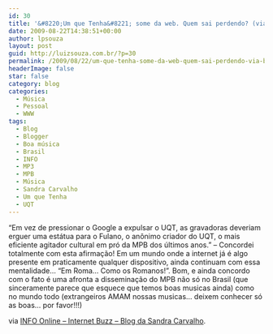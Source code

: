 ```yaml
---
id: 30
title: '&#8220;Um que Tenha&#8221; some da web. Quem sai perdendo? (via Blog da Sandra Carvalho)'
date: 2009-08-22T14:38:51+00:00
author: lpsouza
layout: post
guid: http://luizsouza.com.br/?p=30
permalink: /2009/08/22/um-que-tenha-some-da-web-quem-sai-perdendo-via-blog-da-sandra-carvalho/
headerImage: false
star: false
category: blog
categories:
  - Música
  - Pessoal
  - WWW
tags:
  - Blog
  - Blogger
  - Boa música
  - Brasil
  - INFO
  - MP3
  - MPB
  - Música
  - Sandra Carvalho
  - Um que Tenha
  - UQT
---
```

&#8220;Em vez de pressionar o Google a expulsar o UQT, as gravadoras deveriam erguer uma estátua para o Fulano, o anônimo criador do UQT, o mais eficiente agitador cultural em pró da MPB dos últimos anos.&#8221; &#8211; Concordei totalmente com esta afirmação! Em um mundo onde a internet já é algo presente em praticamente qualquer dispositivo, ainda continuam com essa mentalidade&#8230; &#8220;Em Roma&#8230; Como os Romanos!&#8221;. Bom, e ainda concordo com o fato é uma afronta a disseminação do MPB não só no Brasil (que sinceramente parece que esquece que temos boas musicas ainda) como no mundo todo (extrangeiros AMAM nossas musicas&#8230; deixem conhecer só as boas&#8230; por favor!!!)

via [INFO Online &#8211; Internet Buzz &#8211; Blog da Sandra Carvalho](http://info.abril.com.br/blog/internetbuzz/20090822_listar.shtml?190305).